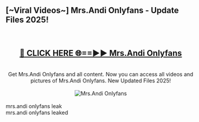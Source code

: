 <h2>[~Viral Videos~] Mrs.Andi Onlyfans - Update Files 2025!</h2>
<br>
<div align="center">
<h2><a href="https://betterlinks.top/A2PfLJ" rel="nofollow">🔴 CLICK HERE 🌐==►► Mrs.Andi Onlyfans</a></h2>
<br>
Get Mrs.Andi Onlyfans and all content. Now you can access all videos and pictures of Mrs.Andi Onlyfans. New Updated Files 2025!
<br>
<br>
<a href="https://betterlinks.top/A2PfLJ" rel="nofollow" data-target="animated-image.originalLink"><img src="https://i.ibb.co.com/WyWwxjT/player-gif2.gif" alt="Mrs.Andi Onlyfans" style="max-width: 100%; display: inline-block;" data-target="animated-image.originalImage"></a>
</div>
<br>
mrs.andi onlyfans leak<br>
mrs.andi onlyfans leaked